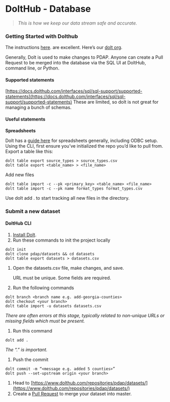 # DoltHub - Database

> _This is how we keep our data stream safe and accurate._

### Getting Started with Dolthub

The instructions [here](https://docs.dolthub.com/dolthub/getting-started). are excellent. Here’s our [dolt org](https://www.dolthub.com/organizations/pdap).

Generally, Dolt is used to make changes to PDAP. Anyone can create a Pull Request to be merged into the database via the SQL UI at DoltHub, command line, or Python.

#### Supported statements

[https://docs.dolthub.com/interfaces/sql/sql-support/supported-statements](https://docs.dolthub.com/interfaces/sql/sql-support/supported-statements) These are limited, so dolt is not great for managing a bunch of schemas.

#### Useful statements

**Spreadsheets**

Dolt has a [guide here](https://docs.dolthub.com/integrations/spreadsheets) for spreadsheets generally, including ODBC setup. Using the CLI, first ensure you’ve initialized the repo you’d like to pull from. Export a table like this:

```text
dolt table export source_types > source_types.csv
dolt table export <table_name> > <file_name>
```

Add new files

```text
dolt table import -c --pk <primary_key> <table_name> <file_name>
dolt table import -c --pk name format_types format_types.csv
```

Use dolt add . to start tracking all new files in the directory.

### Submit a new dataset

#### DoltHub CLI

1. [Install Dolt](https://docs.dolthub.com/getting-started/installation).
2. Run these commands to init the project locally

```text
dolt init
dolt clone pdap/datasets && cd datasets
dolt table export datasets > datasets.csv
```

1. Open the datasets.csv file, make changes, and save.

   URL must be unique. Some fields are required.

2. Run the following commands

```text
dolt branch <branch name e.g. add-georgia-counties>
dolt checkout <your branch>
dolt table import -u datasets datasets.csv
```

_There are often errors at this stage, typically related to non-unique URLs or missing fields which must be present._

1. Run this command

```text
dolt add .
```

_The “.” is important._

1. Push the commit

```text
dolt commit -m “<message e.g. added 5 counties>”
dolt push --set-upstream origin <your branch>
```

1. Head to [https://www.dolthub.com/repositories/pdap/datasets/](https://www.dolthub.com/repositories/pdap/datasets/)
2. Create a [Pull Request](https://docs.dolthub.com/dolthub/getting-started#pull-requests) to merge your dataset into master.

